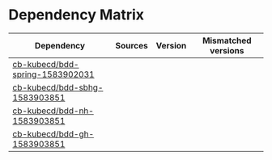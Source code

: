 # Dependency Matrix

Dependency | Sources | Version | Mismatched versions
---------- | ------- | ------- | -------------------
[cb-kubecd/bdd-spring-1583902031](https://github.com/cb-kubecd/bdd-spring-1583902031.git) |  | []() | 
[cb-kubecd/bdd-sbhg-1583903851](https://github.com/cb-kubecd/bdd-sbhg-1583903851.git) |  | []() | 
[cb-kubecd/bdd-nh-1583903851](https://github.com/cb-kubecd/bdd-nh-1583903851.git) |  | []() | 
[cb-kubecd/bdd-gh-1583903851](https://github.com/cb-kubecd/bdd-gh-1583903851.git) |  | []() | 
